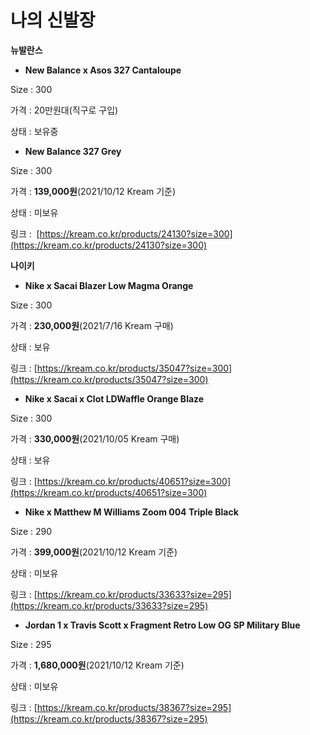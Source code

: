 # 나의 신발장

**뉴발란스**

- **New Balance x Asos 327 Cantaloupe**

Size : 300

가격 : 20만원대(직구로 구입)

상태 : 보유중

- **New Balance 327 Grey**

Size : 300

가격 : **139,000원**(2021/10/12 Kream 기준)

상태 : 미보유

링크 :  [https://kream.co.kr/products/24130?size=300](https://kream.co.kr/products/24130?size=300)

**나이키**

- **Nike x Sacai Blazer Low Magma Orange**

Size : 300

가격 : **230,000원**(2021/7/16 Kream 구매)

상태 : 보유

링크 : [https://kream.co.kr/products/35047?size=300](https://kream.co.kr/products/35047?size=300)

- **Nike x Sacai x Clot LDWaffle Orange Blaze**

Size : 300

가격 : **330,000원**(2021/10/05 Kream 구매)

상태 : 보유

링크 : [https://kream.co.kr/products/40651?size=300](https://kream.co.kr/products/40651?size=300)

- **Nike x Matthew M Williams Zoom 004 Triple Black**

Size : 290

가격 : **399,000원**(2021/10/12 Kream 기준)

상태 : 미보유

링크 : [https://kream.co.kr/products/33633?size=295](https://kream.co.kr/products/33633?size=295)

- **Jordan 1 x Travis Scott x Fragment Retro Low OG SP Military Blue**

Size : 295

가격 : **1,680,000원**(2021/10/12 Kream 기준)

상태 : 미보유

링크 : [https://kream.co.kr/products/38367?size=295](https://kream.co.kr/products/38367?size=295)
